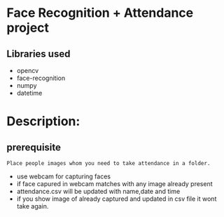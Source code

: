 # Face Recognition + Attendance project

## Libraries used
- opencv
- face-recognition
- numpy
- datetime

# Description:

## prerequisite
```
Place people images whom you need to take attendance in a folder. 
```
- use webcam for capturing faces 
- if face capured in webcam matches with any image already present
- attendance.csv will be updated with name,date and time
- if you show image of already captured and updated in csv file it wont take again.
